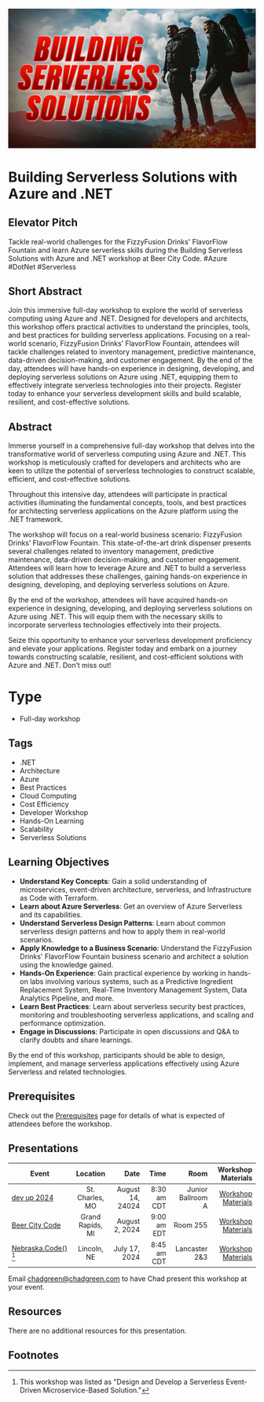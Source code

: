 ![Building Serverless Solutions with Azure and .NET](thumbnail.jpg)

# Building Serverless Solutions with Azure and .NET

## Elevator Pitch

Tackle real-world challenges for the FizzyFusion Drinks' FlavorFlow Fountain and learn Azure serverless skills during the Building Serverless Solutions with Azure and .NET workshop at Beer City Code. #Azure #DotNet #Serverless
## Short Abstract

Join this immersive full-day workshop to explore the world of serverless computing using Azure and .NET. Designed for developers and architects, this workshop offers practical activities to understand the principles, tools, and best practices for building serverless applications. Focusing on a real-world scenario, FizzyFusion Drinks’ FlavorFlow Fountain, attendees will tackle challenges related to inventory management, predictive maintenance, data-driven decision-making, and customer engagement. By the end of the day, attendees will have hands-on experience in designing, developing, and deploying serverless solutions on Azure using .NET, equipping them to effectively integrate serverless technologies into their projects. Register today to enhance your serverless development skills and build scalable, resilient, and cost-effective solutions.

## Abstract
Immerse yourself in a comprehensive full-day workshop that delves into the transformative world of serverless computing using Azure and .NET. This workshop is meticulously crafted for developers and architects who are keen to utilize the potential of serverless technologies to construct scalable, efficient, and cost-effective solutions.

Throughout this intensive day, attendees will participate in practical activities illuminating the fundamental concepts, tools, and best practices for architecting serverless applications on the Azure platform using the .NET framework.

The workshop will focus on a real-world business scenario: FizzyFusion Drinks’ FlavorFlow Fountain. This state-of-the-art drink dispenser presents several challenges related to inventory management, predictive maintenance, data-driven decision-making, and customer engagement. Attendees will learn how to leverage Azure and .NET to build a serverless solution that addresses these challenges, gaining hands-on experience in designing, developing, and deploying serverless solutions on Azure.

By the end of the workshop, attendees will have acquired hands-on experience in designing, developing, and deploying serverless solutions on Azure using .NET. This will equip them with the necessary skills to incorporate serverless technologies effectively into their projects.

Seize this opportunity to enhance your serverless development proficiency and elevate your applications. Register today and embark on a journey towards constructing scalable, resilient, and cost-efficient solutions with Azure and .NET. Don’t miss out!

# Type
- Full-day workshop

## Tags
- .NET
- Architecture
- Azure
- Best Practices
- Cloud Computing
- Cost Efficiency
- Developer Workshop
- Hands-On Learning
- Scalability
- Serverless Solutions

## Learning Objectives
- **Understand Key Concepts**: Gain a solid understanding of microservices, event-driven architecture, serverless, and Infrastructure as Code with Terraform.
- **Learn about Azure Serverless**: Get an overview of Azure Serverless and its capabilities.
- **Understand Serverless Design Patterns**: Learn about common serverless design patterns and how to apply them in real-world scenarios.
- **Apply Knowledge to a Business Scenario**: Understand the FizzyFusion Drinks' FlavorFlow Fountain business scenario and architect a solution using the knowledge gained.
- **Hands-On Experience**: Gain practical experience by working in hands-on labs involving various systems, such as a Predictive Ingredient Replacement System, Real-Time Inventory Management System, Data Analytics Pipeline, and more.
- **Learn Best Practices**: Learn about serverless security best practices, monitoring and troubleshooting serverless applications, and scaling and performance optimization.
- **Engage in Discussions**: Participate in open discussions and Q&A to clarify doubts and share learnings.

By the end of this workshop, participants should be able to design, implement, and manage serverless applications effectively using Azure Serverless and related technologies.

## Prerequisites

Check out the [Prerequisites](prerequisites.md) page for details of what is expected of attendees before the workshop.

## Presentations

| Event | Location | Date | Time | Room | Workshop Materials |
|-------|:--------:|-----:|-----:|-----:|----------:|
| [dev up 2024](https://www.devupconf.org/) | St. Charles, MO | August  14, 24024 | 8:30 am CDT | Junior Ballroom A | [Workshop Materials](EventMaterials/DevUp2024/README.md) |
| [Beer City Code](https://www.beercitycode.com/) | Grand Rapids, MI | August 2, 2024 | 9:00 am EDT | Room 255 | [Workshop Materials](EventMaterials/BeerCityCode2024/README.md) |
| [Nebraska.Code()](https://nebraskacode.amegala.com/) [^1]  | Lincoln, NE | July 17, 2024 | 8:45 am CDT | Lancaster 2&3 | [Workshop Materials](EventMaterials/NebraskaCode2024/README.md) |

Email [chadgreen@chadgreen.com](mailto:chadgreen@chadgreen.com?subject=Presentation%20Request:%20Buildling%20Serverless%20Solutions%20Workshop) to have Chad present this workshop at your event.

## Resources

There are no additional resources for this presentation.

## Footnotes
[^1]: This workshop was listed as "Design and Develop a Serverless Event-Driven Microservice-Based Solution."